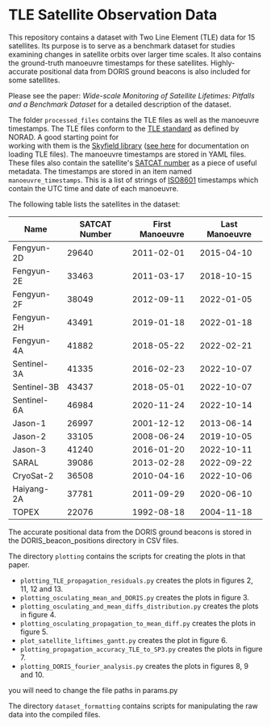 # TLE Satellite Observation Data

This repository contains a dataset with Two Line Element (TLE) data for 15 satellites. Its purpose is to serve as a benchmark dataset for 
studies examining changes in satellite orbits over larger time scales. It also contains the ground-truth manoeuvre timestamps
for these satellites. Highly-accurate positional data from DORIS ground beacons is also included for some satellites.

Please see the paper: *Wide-scale Monitoring of Satellite Lifetimes: Pitfalls and a Benchmark Dataset* for a detailed 
description of the dataset.

The folder `processed_files` contains the TLE files as well as the manoeuvre timestamps. The TLE files conform to the 
[TLE standard](https://celestrak.org/NORAD/documentation/tle-fmt.php) as defined by NORAD. A good starting point for  
working with them is the [Skyfield library](https://rhodesmill.org/skyfield/toc.html) 
([see here](https://rhodesmill.org/skyfield/earth-satellites.html#loading-a-tle-file) for documentation on loading TLE files).
The manoeuvre timestamps are stored in YAML files. 
These files also contain the satellite's [SATCAT number](https://en.wikipedia.org/wiki/Satellite_Catalog_Number) 
as a piece of useful metadata. The timestamps are stored in an item named `manoeuvre_timestamps`. This is a list of
strings of [ISO8601](https://www.iso.org/iso-8601-date-and-time-format.html) timestamps which contain the UTC time and 
date of each manoeuvre.

The following table lists the satellites in the dataset:

| Name         |  SATCAT Number | First Manoeuvre | Last Manoeuvre |
|--------------|----------------|-----------------|----------------|
|Fengyun-2D    | 29640          | 2011-02-01      | 2015-04-10     |   
|Fengyun-2E    | 33463          | 2011-03-17      | 2018-10-15     |
|Fengyun-2F    | 38049          | 2012-09-11      | 2022-01-05     |
|Fengyun-2H    | 43491          | 2019-01-18      | 2022-01-18     |
|Fengyun-4A    | 41882          | 2018-05-22      | 2022-02-21     |
|Sentinel-3A   | 41335          | 2016-02-23      | 2022-10-07     |
|Sentinel-3B   | 43437          | 2018-05-01      | 2022-10-07     |
|Sentinel-6A   | 46984          | 2020-11-24      | 2022-10-14     |
|Jason-1       | 26997          | 2001-12-12      | 2013-06-14     |
|Jason-2       | 33105          | 2008-06-24      | 2019-10-05     |
|Jason-3       | 41240          | 2016-01-20      | 2022-10-11     |
|SARAL         | 39086          | 2013-02-28      | 2022-09-22     |
|CryoSat-2     | 36508          | 2010-04-16      | 2022-10-06     |
|Haiyang-2A    | 37781          | 2011-09-29      | 2020-06-10     |
|TOPEX         | 22076          | 1992-08-18      | 2004-11-18     |

The accurate positional data from the DORIS ground beacons is stored in the DORIS_beacon_positions directory in CSV files.

The directory `plotting` contains the scripts for creating the plots in that paper.
- `plotting_TLE_propagation_residuals.py` creates the plots in figures 2, 11, 12 and 13.
- `plotting_osculating_mean_and_DORIS.py` creates the plots in figure 3.
- `plotting_osculating_and_mean_diffs_distribution.py` creates the plots in figure 4.
- `plotting_osculating_propagation_to_mean_diff.py` creates the plots in figure 5.
- `plot_satellite_liftimes_gantt.py` creates the plot in figure 6.
- `plotting_propagation_accuracy_TLE_to_SP3.py` creates the plots in figure 7.
- `plotting_DORIS_fourier_analysis.py` creates the plots in figures 8, 9 and 10.

you will need to change the file paths in params.py

The directory `dataset_formatting` contains scripts for manipulating the raw data into the compiled files.